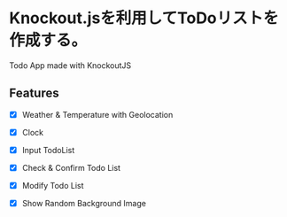 # Knockout.jsを利用してToDoリストを作成する。

Todo App made with KnockoutJS

## Features

-   [x] Weather & Temperature with Geolocation
-   [x] Clock
-   [X] Input TodoList
-   [X] Check & Confirm Todo List
-   [X] Modify Todo List
-   [X] Show Random Background Image

